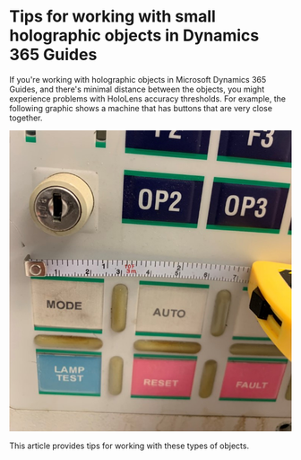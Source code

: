 

# Tips for working with small holographic objects in Dynamics 365 Guides

If you're working with holographic objects in Microsoft Dynamics 365 Guides, and there's minimal distance between the objects, you might experience problems with HoloLens accuracy thresholds. For example, the following graphic shows a machine that has buttons that are very close together.

![Example of buttons placed close together.](media/small-holograms-example.jpg "Example of buttons placed close together")

This article provides tips for working with these types of objects.

